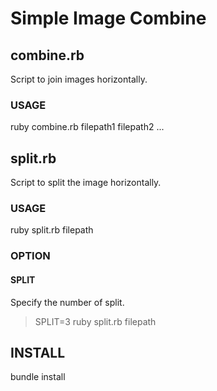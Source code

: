 # Simple Image Combine

## combine.rb
Script to join images horizontally.

### USAGE
ruby combine.rb filepath1 filepath2 ...

## split.rb
Script to split the image horizontally.

### USAGE
ruby split.rb filepath

### OPTION

#### SPLIT
Specify the number of split.

> SPLIT=3 ruby split.rb filepath

## INSTALL
bundle install
